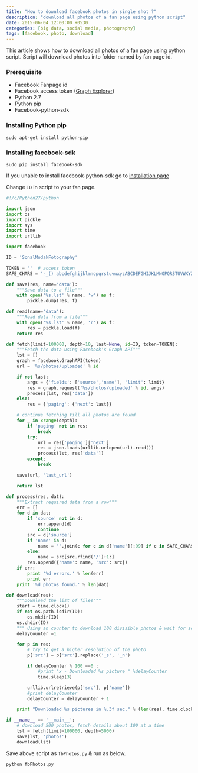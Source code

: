 ```yaml
---
title: "How to download facebook photos in single shot ?"
description: "download all photos of a fan page using python script"
date: 2015-06-04 12:00:00 +0530
categories: [big data, social media, photography]
tags: [facebook, photo, download]
---
```


This article shows how to download all photos of a fan page using python script.
Script will download photos into folder named by fan page id.

### Prerequisite 

* Facebook Fanpage id
* Facebook access token ([Graph Explorer](https://developers.facebook.com/tools/explorer/ "Get access token from Facebook Graph explorer"))
* Python 2.7
* Python pip
* Facebook-python-sdk

### Installing Python pip

```shell
sudo apt-get install python-pip
```

### Installing facebook-sdk

```shell
sudo pip install facebook-sdk
```

If you unable to install facebook-python-sdk go to [installation page](https://facebook-sdk.readthedocs.io/en/latest/install.html)

Change ``` ID ```  in script to your fan page.

```python
#!/c/Python27/python

import json
import os
import pickle
import sys
import time
import urllib

import facebook

ID = 'SonalModakFotography'

TOKEN = ''  # access token
SAFE_CHARS = '-_() abcdefghijklmnopqrstuvwxyzABCDEFGHIJKLMNOPQRSTUVWXYZ0123456789'

def save(res, name='data'):
    """Save data to a file"""
    with open('%s.lst' % name, 'w') as f:
        pickle.dump(res, f)

def read(name='data'):
    """Read data from a file"""
    with open('%s.lst' % name, 'r') as f:
        res = pickle.load(f)
    return res

def fetch(limit=100000, depth=10, last=None, id=ID, token=TOKEN):
    """Fetch the data using Facebook's Graph API"""
    lst = []
    graph = facebook.GraphAPI(token)
    url = '%s/photos/uploaded' % id

    if not last:
        args = {'fields': ['source','name'], 'limit': limit}
        res = graph.request('%s/photos/uploaded' % id, args)
        process(lst, res['data'])
    else:
        res = {'paging': {'next': last}}

    # continue fetching till all photos are found
    for _ in xrange(depth):
        if 'paging' not in res:
            break
        try:
            url = res['paging']['next']
            res = json.loads(urllib.urlopen(url).read())
            process(lst, res['data'])
        except:
            break

    save(url, 'last_url')

    return lst

def process(res, dat):
    """Extract required data from a row"""
    err = []
    for d in dat:
        if 'source' not in d:
            err.append(d)
            continue
        src = d['source']
        if 'name' in d:
            name = ''.join(c for c in d['name'][:99] if c in SAFE_CHARS) + src[-4:]
        else:
            name = src[src.rfind('/')+1:]
        res.append({'name': name, 'src': src})
    if err:
        print '%d errors.' % len(err)
        print err
    print '%d photos found.' % len(dat)

def download(res):
    """Download the list of files"""
    start = time.clock()
    if not os.path.isdir(ID):
        os.mkdir(ID)
    os.chdir(ID)
    """ Using an counter to download 100 divisible photos & wait for some time  """
    delayCounter =1

    for p in res:
        # try to get a higher resolution of the photo
        p['src'] = p['src'].replace('_s', '_n')

        if delayCounter % 100 ==0 :
            #print "x - Downloaded %s picture " %delayCounter
            time.sleep(3)

        urllib.urlretrieve(p['src'], p['name'])
        #print delayCounter
        delayCounter = delayCounter + 1

    print "Downloaded %s pictures in %.3f sec." % (len(res), time.clock()-start)

if __name__ == '__main__':
    # download 500 photos, fetch details about 100 at a time
    lst = fetch(limit=100000, depth=5000)
    save(lst, 'photos')
    download(lst)
```

Save above script as ``` fbPhotos.py ``` & run as below.

```shell
python fbPhotos.py
```
